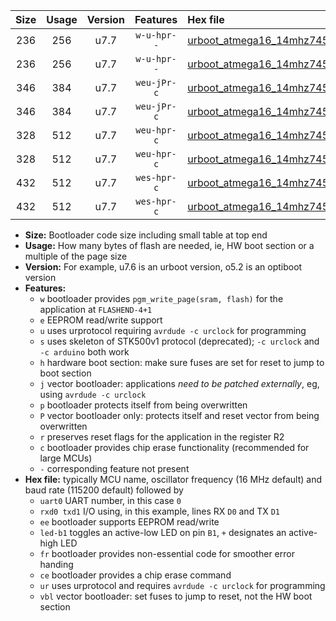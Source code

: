 |Size|Usage|Version|Features|Hex file|
|:-:|:-:|:-:|:-:|:--|
|236|256|u7.7|`w-u-hpr--`|[urboot_atmega16_14mhz7456_230400bps_uart0_rxd0_txd1_led+b0_fr_ur.hex](https://raw.githubusercontent.com/stefanrueger/urboot.hex/main/cores/mightycore/atmega16/fcpu_14mhz7456/230400_bps/urboot_atmega16_14mhz7456_230400bps_uart0_rxd0_txd1_led+b0_fr_ur.hex)|
|236|256|u7.7|`w-u-hpr--`|[urboot_atmega16_14mhz7456_230400bps_uart0_rxd0_txd1_led+b7_fr_ur.hex](https://raw.githubusercontent.com/stefanrueger/urboot.hex/main/cores/mightycore/atmega16/fcpu_14mhz7456/230400_bps/urboot_atmega16_14mhz7456_230400bps_uart0_rxd0_txd1_led+b7_fr_ur.hex)|
|346|384|u7.7|`weu-jPr-c`|[urboot_atmega16_14mhz7456_230400bps_uart0_rxd0_txd1_ee_led+b0_fr_ce_ur_vbl.hex](https://raw.githubusercontent.com/stefanrueger/urboot.hex/main/cores/mightycore/atmega16/fcpu_14mhz7456/230400_bps/urboot_atmega16_14mhz7456_230400bps_uart0_rxd0_txd1_ee_led+b0_fr_ce_ur_vbl.hex)|
|346|384|u7.7|`weu-jPr-c`|[urboot_atmega16_14mhz7456_230400bps_uart0_rxd0_txd1_ee_led+b7_fr_ce_ur_vbl.hex](https://raw.githubusercontent.com/stefanrueger/urboot.hex/main/cores/mightycore/atmega16/fcpu_14mhz7456/230400_bps/urboot_atmega16_14mhz7456_230400bps_uart0_rxd0_txd1_ee_led+b7_fr_ce_ur_vbl.hex)|
|328|512|u7.7|`weu-hpr-c`|[urboot_atmega16_14mhz7456_230400bps_uart0_rxd0_txd1_ee_led+b0_fr_ce_ur.hex](https://raw.githubusercontent.com/stefanrueger/urboot.hex/main/cores/mightycore/atmega16/fcpu_14mhz7456/230400_bps/urboot_atmega16_14mhz7456_230400bps_uart0_rxd0_txd1_ee_led+b0_fr_ce_ur.hex)|
|328|512|u7.7|`weu-hpr-c`|[urboot_atmega16_14mhz7456_230400bps_uart0_rxd0_txd1_ee_led+b7_fr_ce_ur.hex](https://raw.githubusercontent.com/stefanrueger/urboot.hex/main/cores/mightycore/atmega16/fcpu_14mhz7456/230400_bps/urboot_atmega16_14mhz7456_230400bps_uart0_rxd0_txd1_ee_led+b7_fr_ce_ur.hex)|
|432|512|u7.7|`wes-hpr-c`|[urboot_atmega16_14mhz7456_230400bps_uart0_rxd0_txd1_ee_led+b0_fr_ce.hex](https://raw.githubusercontent.com/stefanrueger/urboot.hex/main/cores/mightycore/atmega16/fcpu_14mhz7456/230400_bps/urboot_atmega16_14mhz7456_230400bps_uart0_rxd0_txd1_ee_led+b0_fr_ce.hex)|
|432|512|u7.7|`wes-hpr-c`|[urboot_atmega16_14mhz7456_230400bps_uart0_rxd0_txd1_ee_led+b7_fr_ce.hex](https://raw.githubusercontent.com/stefanrueger/urboot.hex/main/cores/mightycore/atmega16/fcpu_14mhz7456/230400_bps/urboot_atmega16_14mhz7456_230400bps_uart0_rxd0_txd1_ee_led+b7_fr_ce.hex)|

- **Size:** Bootloader code size including small table at top end
- **Usage:** How many bytes of flash are needed, ie, HW boot section or a multiple of the page size
- **Version:** For example, u7.6 is an urboot version, o5.2 is an optiboot version
- **Features:**
  + `w` bootloader provides `pgm_write_page(sram, flash)` for the application at `FLASHEND-4+1`
  + `e` EEPROM read/write support
  + `u` uses urprotocol requiring `avrdude -c urclock` for programming
  + `s` uses skeleton of STK500v1 protocol (deprecated); `-c urclock` and `-c arduino` both work
  + `h` hardware boot section: make sure fuses are set for reset to jump to boot section
  + `j` vector bootloader: applications *need to be patched externally*, eg, using `avrdude -c urclock`
  + `p` bootloader protects itself from being overwritten
  + `P` vector bootloader only: protects itself and reset vector from being overwritten
  + `r` preserves reset flags for the application in the register R2
  + `c` bootloader provides chip erase functionality (recommended for large MCUs)
  + `-` corresponding feature not present
- **Hex file:** typically MCU name, oscillator frequency (16 MHz default) and baud rate (115200 default) followed by
  + `uart0` UART number, in this case `0`
  + `rxd0 txd1` I/O using, in this example, lines RX `D0` and TX `D1`
  + `ee` bootloader supports EEPROM read/write
  + `led-b1` toggles an active-low LED on pin `B1`, `+` designates an active-high LED
  + `fr` bootloader provides non-essential code for smoother error handing
  + `ce` bootloader provides a chip erase command
  + `ur` uses urprotocol and requires `avrdude -c urclock` for programming
  + `vbl` vector bootloader: set fuses to jump to reset, not the HW boot section
